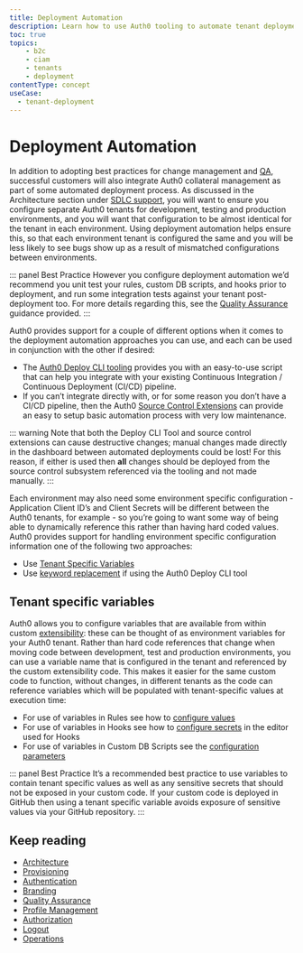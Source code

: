 ```yaml
---
title: Deployment Automation
description: Learn how to use Auth0 tooling to automate tenant deployment
toc: true
topics:
    - b2c
    - ciam
    - tenants
    - deployment
contentType: concept
useCase:
  - tenant-deployment
---
```


# Deployment Automation

In addition to adopting best practices for change management and [QA](/architecture-scenarios/implementation/b2c/b2c-qa), successful customers will also integrate Auth0 collateral management as part of some automated deployment process. As discussed in the Architecture section under [SDLC support](/architecture-scenarios/implementation/b2c/b2c-architecture#sdlc-support), you will want to ensure you configure separate Auth0 tenants for development, testing and production environments, and you will want that configuration to be almost identical for the tenant in each environment. Using deployment automation helps ensure this, so that each environment tenant is configured the same and you will be less likely to see bugs show up as a result of mismatched configurations between environments.

::: panel Best Practice
However you configure deployment automation we’d recommend you unit test your rules, custom DB scripts, and hooks prior to deployment, and run some integration tests against your tenant post-deployment too. For more details regarding this, see the [Quality Assurance](/architecture-scenarios/implementation/b2c/b2c-qa) guidance provided.
:::

Auth0 provides support for a couple of different options when it comes to the deployment automation approaches you can use, and each can be used in conjunction with the other if desired:

* The [Auth0 Deploy CLI tooling](/extensions/deploy-cli) provides you with an easy-to-use script that can help you integrate with your existing Continuous Integration / Continuous Deployment (CI/CD) pipeline.
* If you can’t integrate directly with, or for some reason you don’t have a CI/CD pipeline, then the Auth0 [Source Control Extensions](/extensions#deploy-hosted-pages-rules-and-database-connections-scripts-from-external-repositories) can provide an easy to setup basic automation process with very low maintenance.

::: warning
Note that both the Deploy CLI Tool and source control extensions can cause destructive changes; manual changes made directly in the dashboard between automated deployments could be lost! For this reason, if either is used then **all** changes should be deployed from the source control subsystem referenced via the tooling and not made manually.
:::

Each environment may also need some environment specific configuration - Application Client ID’s and Client Secrets will be different between the Auth0 tenants, for example - so you’re going to want some way of being able to dynamically reference this rather than having hard coded values. Auth0 provides support for handling environment specific configuration information one of the following two approaches:

* Use [Tenant Specific Variables](#tenant-specific-variables)
* Use [keyword replacement](extensions/deploy-cli/references/environment-variables-keyword-mappings) if using the Auth0 Deploy CLI tool

## Tenant specific variables

Auth0 allows you to configure variables that are available from within custom [extensibility](/topics/extensibility): these can be thought of as environment variables for your Auth0 tenant. Rather than hard code references that change when moving code between development, test and production environments, you can use a variable name that is configured in the tenant and referenced by the custom extensibility code. This makes it easier for the same custom code to function, without changes, in different tenants as the code can reference variables which will be populated with tenant-specific values at execution time:

* For use of variables in Rules see how to [configure values](/rules/guides/configuration#configure-values)
* For use of variables in Hooks see how to [configure secrets](https://webtask.io/docs/editor/secrets) in the editor used for Hooks
* For use of variables in Custom DB Scripts see the [configuration parameters](/connections/database/custom-db/create-db-connection#step-3-add-configuration-parameters) 

::: panel Best Practice
It’s a recommended best practice to use variables to contain tenant specific values as well as any sensitive secrets that should not be exposed in your custom code. If your custom code is deployed in GitHub then using a tenant specific variable avoids exposure of sensitive values via your GitHub repository.
:::

## Keep reading

* [Architecture](/architecture-scenarios/implementation/b2c/b2c-architecture)
* [Provisioning](/architecture-scenarios/implementation/b2c/b2c-provisioning)
* [Authentication](/architecture-scenarios/implementation/b2c/b2c-authentication)
* [Branding](/architecture-scenarios/implementation/b2c/b2c-branding)
* [Quality Assurance](/architecture-scenarios/implementation/b2c/b2c-qa)
* [Profile Management](/architecture-scenarios/implementation/b2c/b2c-profile-mgmt)
* [Authorization](/architecture-scenarios/implementation/b2c/b2c-authorization)
* [Logout](/architecture-scenarios/implementation/b2c/b2c-logout)
* [Operations](/architecture-scenarios/implementation/b2c/b2c-operations)
